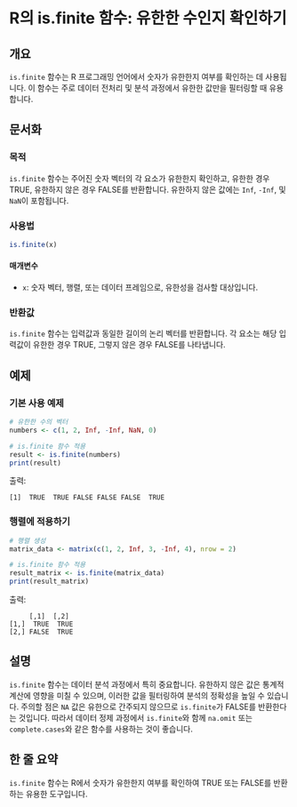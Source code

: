 <!--
Meta Description: # R의 is.finite 함수: 유한한 수인지 확인하기 ## 개요 `is.finite` 함수는 R 프로그래밍 언어에서 숫자가 유한한지 여부를 확인하는 데 사용됩니다. 이 함수는 주로 데이터 전처리 및 분석 과정에서 유한한 값만을 필터링할 때 유용합니다. ## 문서화 ...
Meta Keywords: finite, true, 함수는, inf, 유한한
-->

# R의 is.finite 함수: 유한한 수인지 확인하기

## 개요
`is.finite` 함수는 R 프로그래밍 언어에서 숫자가 유한한지 여부를 확인하는 데 사용됩니다. 이 함수는 주로 데이터 전처리 및 분석 과정에서 유한한 값만을 필터링할 때 유용합니다.

## 문서화

### 목적
`is.finite` 함수는 주어진 숫자 벡터의 각 요소가 유한한지 확인하고, 유한한 경우 TRUE, 유한하지 않은 경우 FALSE를 반환합니다. 유한하지 않은 값에는 `Inf`, `-Inf`, 및 `NaN`이 포함됩니다.

### 사용법
```R
is.finite(x)
```

#### 매개변수
- `x`: 숫자 벡터, 행렬, 또는 데이터 프레임으로, 유한성을 검사할 대상입니다.

### 반환값
`is.finite` 함수는 입력값과 동일한 길이의 논리 벡터를 반환합니다. 각 요소는 해당 입력값이 유한한 경우 TRUE, 그렇지 않은 경우 FALSE를 나타냅니다.

## 예제

### 기본 사용 예제
```R
# 유한한 수의 벡터
numbers <- c(1, 2, Inf, -Inf, NaN, 0)

# is.finite 함수 적용
result <- is.finite(numbers)
print(result)
```
출력:
```
[1]  TRUE  TRUE FALSE FALSE FALSE  TRUE
```

### 행렬에 적용하기
```R
# 행렬 생성
matrix_data <- matrix(c(1, 2, Inf, 3, -Inf, 4), nrow = 2)

# is.finite 함수 적용
result_matrix <- is.finite(matrix_data)
print(result_matrix)
```
출력:
```
     [,1]  [,2]
[1,]  TRUE  TRUE
[2,] FALSE  TRUE
```

## 설명
`is.finite` 함수는 데이터 분석 과정에서 특히 중요합니다. 유한하지 않은 값은 통계적 계산에 영향을 미칠 수 있으며, 이러한 값을 필터링하여 분석의 정확성을 높일 수 있습니다. 주의할 점은 `NA` 값은 유한으로 간주되지 않으므로 `is.finite`가 FALSE를 반환한다는 것입니다. 따라서 데이터 정제 과정에서 `is.finite`와 함께 `na.omit` 또는 `complete.cases`와 같은 함수를 사용하는 것이 좋습니다.

## 한 줄 요약
`is.finite` 함수는 R에서 숫자가 유한한지 여부를 확인하여 TRUE 또는 FALSE를 반환하는 유용한 도구입니다.